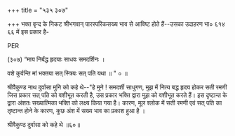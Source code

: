 +++
title = "५३५ ३०७"

+++
भक्त वृन्द के निकट श्रीभगवान् पारस्परिकसख्य भाव से आविष्ट होते हैं--उसका उदाहरण भा० ६१४ ६६ में इस प्रकार है- 

PER 

(३०७) “माय निर्बंद्ध हृदयाः साधवः समदर्शिनः । 

वशे कुर्वन्ति मां भक्तया सत् स्त्रियः सत् पति यथा ॥ " ० ॥ 

श्रीवैकुण्ड नाथ दुर्वासा मुनि को कहे थे--"हे मुने ! समदर्शी साधुगण, मुझ में नित्य बद्ध हृदय होकर सती रमणी जिस प्रकार सत् पति को वशीभूत करती है, उस प्रकार भक्ति द्वारा मुझ को वशीभूत करते हैं। इस दृष्टान्त के द्वारा अंशतः सख्यात्मिका भक्ति को लक्ष्य किया गया है। कारण, मूल श्लोक में सती रमणी एवं सत् पति का तृष्टान्त होने के कारण, कुछ अंश में सख्य भाव का प्रकाश हुआ है । 

श्रीवैकुण्ठ दुर्वासा को कहे थे ॥६०॥ 
